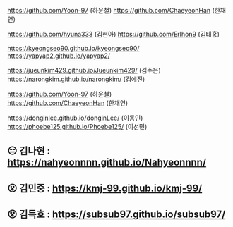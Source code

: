 https://github.com/Yoon-97 (하윤철)
https://github.com/ChaeyeonHan (한채연)

https://github.com/hyuna333 (김현아)
https://github.com/Erlhon9 (김태홍)



https://kyeongseo90.github.io/kyeongseo90/
https://yapyap2.github.io/yapyap2/


https://jueunkim429.github.io/Jueunkim429/ (김주은)  
https://narongkim.github.io/narongkim/ (김예진)  

https://github.com/Yoon-97 (하윤철)  
https://github.com/ChaeyeonHan (한채연)  

https://donginlee.github.io/donginLee/ (이동인)
https://phoebe125.github.io/Phoebe125/ (이선민)


## 😑 김나현 : https://nahyeonnnn.github.io/Nahyeonnnn/

## 😮 김민중 : https://kmj-99.github.io/kmj-99/

## 😵 김득호 : https://subsub97.github.io/subsub97/

